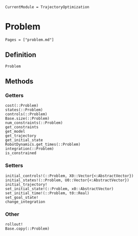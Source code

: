 ```@meta
CurrentModule = TrajectoryOptimization
```

# Problem

```@contents
Pages = ["problem.md"]
```

## Definition
```@docs
Problem
```

## Methods

### Getters
```@docs
cost(::Problem)
states(::Problem)
controls(::Problem)
Base.size(::Problem)
num_constraints(::Problem)
get_constraints
get_model
get_trajectory
get_initial_state
RobotDynamics.get_times(::Problem)
integration(::Problem)
is_constrained
```

### Setters
```@docs
initial_controls!(::Problem, X0::Vector{<:AbstractVector})
initial_states!(::Problem, U0::Vector{<:AbstractVector})
initial_trajectory!
set_initial_state!(::Problem, x0::AbstractVector)
set_initial_time!(::Problem, t0::Real)
set_goal_state!
change_integration
```

### Other
```@docs
rollout!
Base.copy(::Problem)
```